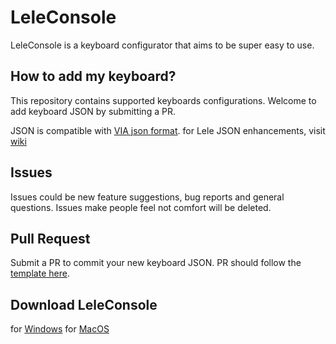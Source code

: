 # LeleConsole #
LeleConsole is a keyboard configurator that aims to be super easy to use.

## How to add my keyboard?
This repository contains supported keyboards configurations. Welcome to add keyboard JSON by submitting a PR.

JSON is compatible with [VIA json format](https://caniusevia.com/docs/specification).
for Lele JSON enhancements, visit [wiki]()

## Issues
Issues could be new feature suggestions, bug reports and general questions.
Issues make people feel not comfort will be deleted.

## Pull Request
Submit a PR to commit your new keyboard JSON. PR should follow the [template here]().

## Download LeleConsole
for [Windows]()
for [MacOS]()
